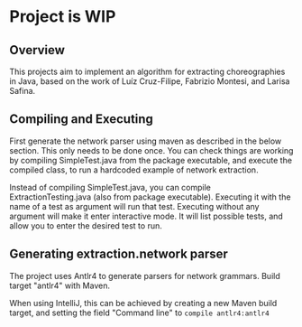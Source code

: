 # Project is WIP

## Overview
This projects aim to implement an algorithm for extracting choreographies in Java, based on the work of Luíz Cruz-Filipe, Fabrizio Montesi, and Larisa Safina.

## Compiling and Executing
First generate the network parser using maven as described in the below section. This only needs to be done once.
You can check things are working by compiling SimpleTest.java from the package executable, and execute the compiled class, to run a hardcoded example of network extraction.

Instead of compiling SimpleTest.java, you can compile ExtractionTesting.java (also from package executable). Executing it with the name of a test as argument will run that test. 
Executing without any argument will make it enter interactive mode. It will list possible tests, and allow you to enter the desired test to run.

## Generating extraction.network parser
The project uses Antlr4 to generate parsers for network grammars. Build target "antlr4" with Maven.

When using IntelliJ, this can be achieved by creating a new Maven build target, and setting the  field "Command line" to `compile antlr4:antlr4`